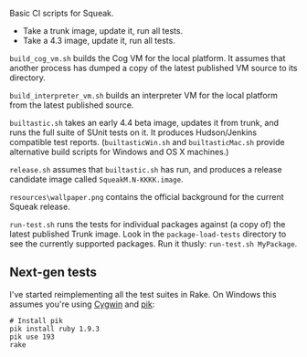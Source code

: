 Basic CI scripts for Squeak.

* Take a trunk image, update it, run all tests.
* Take a 4.3 image, update it, run all tests.

`build_cog_vm.sh` builds the Cog VM for the local platform. It assumes that another process has dumped a copy of the latest published VM source to its directory.

`build_interpreter_vm.sh` builds an interpreter VM for the local platform from the latest published source.

`builtastic.sh` takes an early 4.4 beta image, updates it from trunk, and runs the full suite of SUnit tests on it. It produces Hudson/Jenkins compatible test reports. (`builtasticWin.sh` and `builtasticMac.sh` provide alternative build scripts for Windows and OS X machines.)

`release.sh` assumes that `builtastic.sh` has run, and produces a release candidate image called `SqueakM.N-KKKK.image`.

`resources\wallpaper.png` contains the official background for the current Squeak release.

`run-test.sh` runs the tests for individual packages against (a copy of) the latest published Trunk image. Look in the `package-load-tests` directory to see the currently supported packages. Run it thusly: `run-test.sh MyPackage`.

Next-gen tests
--------------

I've started reimplementing all the test suites in Rake. On Windows this assumes you're using [Cygwin](http://www.cygwin.com) and [pik](https://github.com/vertiginous/pik):

    # Install pik
    pik install ruby 1.9.3
    pik use 193
    rake